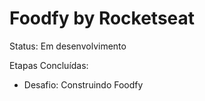 # Foodfy by Rocketseat

Status: Em desenvolvimento

Etapas Concluídas: 
- Desafio: Construindo Foodfy